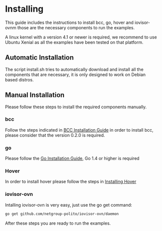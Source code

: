 # Installing

This guide includes the instructions to install bcc, go, hover and iovisor-ovnm
those are the necessary components to run the examples.

A linux kernel with a version 4.1 or newer is required, we recommend to use
Ubuntu Xenial as all the examples have been tested on that platform.

## Automatic Installation

The script install.sh tries to automatically download and install all the
components that are necessary, it is only designed to work on Debian based distros.

## Manual Installation

Please follow these steps to install the required components manually.

### bcc

Follow the steps indicated in
[BCC Installation Guide](https://github.com/iovisor/bcc/blob/master/INSTALL.md)
in order to install bcc, please consider that the version 0.2.0 is required.

### go

Please follow the [Go Installation Guide](https://golang.org/doc/install),
Go 1.4 or higher is required

### Hover
In order to install hover please follow the steps in
[Installing Hover](https://github.com/iovisor/iomodules/#installing-hover)

### iovisor-ovn

Intalling iovisor-ovn is very easy, just use the go get command:

```bash
go get github.com/netgroup-polito/iovisor-ovn/daemon
```

After these steps you are ready to run the examples.
